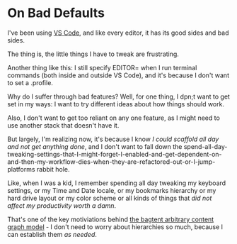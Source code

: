 # On Bad Defaults

I've been using [VS Code](73ce0d7f-758e-40ef-ae0a-c37e4a5bf2cd.md), and like every editor, it has its good sides and bad sides.

The thing is, the little things I have to tweak are frustrating.

Another thing like this: I still specify EDITOR= when I run terminal commands (both inside and outside VS Code), and it's because I don't want to set a .profile.

Why do I suffer through bad features? Well, for one thing, I dpn;t want to get set in my ways: I want to try different ideas about how things should work.

Also, I don't want to get too reliant on any one feature, as I might need to use another stack that doesn't have it.

But largely, I'm realizing now, it's because I know *I could scaffold all day and not get anything done*, and I don't want to fall down the spend-all-day-tweaking-settings-that-I-might-forget-I-enabled-and-get-dependent-on-and-then-my-workflow-dies-when-they-are-refactored-out-or-I-jump-platforms rabbit hole.

Like, when I was a kid, I remember spending all day tweaking my keyboard settings, or my Time and Date locale, or my bookmarks hierarchy or my hard drive layout or my color scheme or all kinds of things that *did not affect my productivity worth a damn*.

That's one of the key motiviations behind [the bagtent arbitrary content graph model](ba00b8cb-9d05-4aef-bd50-0990f82dd723.md) - I don't need to worry about hierarchies so much, because I can establish them *as needed*.
